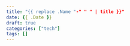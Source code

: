 ```yaml
---
title: "{{ replace .Name "-" " " | title }}"
date: {{ .Date }}
draft: true
categories: ["tech"]
tags: []
---
```


